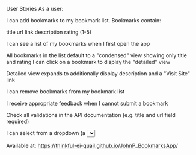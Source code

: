 User Stories
As a user:

I can add bookmarks to my bookmark list. Bookmarks contain:

title
url link
description
rating (1-5)

I can see a list of my bookmarks when I first open the app

All bookmarks in the list default to a "condensed" view showing only title and rating
I can click on a bookmark to display the "detailed" view

Detailed view expands to additionally display description and a "Visit Site" link

I can remove bookmarks from my bookmark list

I receive appropriate feedback when I cannot submit a bookmark

Check all validations in the API documentation (e.g. title and url field required)

I can select from a dropdown (a <select> element) a "minimum rating" to filter the list by all bookmarks rated at or above the chosen selection


Available at:
https://thinkful-ei-quail.github.io/JohnP_BookmarksApp/





